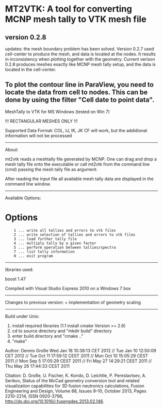 # MT2VTK: A tool for converting MCNP mesh tally to VTK mesh file
version 0.2.8
----------------
updates: the mesh boundary problem has been solved. Version 0.2.7 used cell-center to produce the mesh, and data is located at the nodes. It results in inconsistency when plotting together with the geometry. Current verison 0.2.8 produces meshes exactly like MCNP mesh tally setup, and the data is located in the cell-center. 

To plot the contour line in ParaView, you need to locate the data from cell to nodes. This can be done by using the filter "Cell date to  point data".
------------------

MeshTally to VTK for MS Windows (tested on Win 7)

!!! RECTANGULAR MESHES ONLY !!!

Supported Data Format: COL, IJ, IK, JK
		       CF will work, but the addidional 
	               information will not be processed

----------------------------------------------

About:

mt2vtk reads a meshtally file generated by MCNP.
One can drag and drop a mesh tally file onto the
executable or call mt2vtk from the command line (cmd)
passing the mesh tally file as argument.

After reading the input file all available mesh tally data
are displayed in the command line window. 

----------------------------------------------

Available Options:

Options
====================
        1 ... write all tallies and errors to vtk files
        2 ... write selection of tallies and errors to vtk files
        3 ... load further tally file
        4 ... multiply tally by a given factor
        5 ... perform operation between tallies/spectra
        7 ... list tally information
        0 ... exit program


----------------------------------------------

libraries used:

boost 1.47

Compiled with Visual Studio Express 2010 on a Windows 7 box

----------------------------------------------

Changes to previous version:
	+ implementation of geometry scaling

----------------------------------------------

Build under Unix: 
1. install required libraries
(1.1 install cmake Version >= 2.6)
2. cd to source directory and "mkdir build" directory
3. enter build directory and "cmake .."
4. "make"

Author: Dennis Große
Wed Jan 18 10:38:13 CET 2012
// Tue Jan 10 12:50:09 CET 2012
// Tue Oct  11 17:59:12 CEST 2011
// Mon Oct  10 15:05:29 CEST 2011
// Mon Sep  5 17:05:29 CEST 2011
// Fri May 27 14:29:21 CEST 2011
// Thu May 26 17:44:33 CEST 2011

Citation:
D. Große, U. Fischer, K. Kondo, D. Leichtle, P. Pereslavtsev, A. Serikov, 
Status of the McCad geometry conversion tool and related visualization capabilities 
for 3D fusion neutronics calculations, Fusion Engineering and Design, Volume 88, 
Issues 9–10, October 2013, Pages 2210-2214, ISSN 0920-3796, 
http://dx.doi.org/10.1016/j.fusengdes.2013.02.146.
